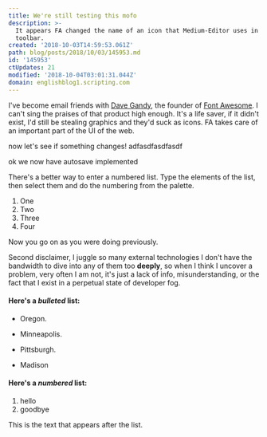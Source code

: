 ```yaml
---
title: We're still testing this mofo
description: >-
  It appears FA changed the name of an icon that Medium-Editor uses in its
  toolbar.
created: '2018-10-03T14:59:53.061Z'
path: blog/posts/2018/10/03/145953.md
id: '145953'
ctUpdates: 21
modified: '2018-10-04T03:01:31.044Z'
domain: englishblog1.scripting.com
---
```

I've become email friends with [Dave Gandy](https://twitter.com/davegandy), the founder of [Font Awesome](https://fontawesome.com/). I can't sing the praises of that product high enough. It's a life saver, if it didn't exist, I'd still be stealing graphics and they'd suck as icons. FA takes care of an important part of the UI of the web.

now let's see if something changes! adfasdfasdfasdf

ok we now have autosave implemented

There's a better way to enter a numbered list. Type the elements of the list, then select them and do the numbering from the palette.

1.  One
2.  Two
3.  Three
4.  Four

Now you go on as you were doing previously.

Second disclaimer, I juggle so many external technologies I don't have the bandwidth to dive into any of them too **deeply**, so when I think I uncover a problem, very often I am not, it's just a lack of info, misunderstanding, or the fact that I exist in a perpetual state of developer fog.

#### Here's a _bulleted_ list:

*   Oregon.

*   Minneapolis.

*   Pittsburgh.

*   Madison

#### Here's a _numbered_ list:

1.  hello
2.  goodbye

This is the text that appears after the list.